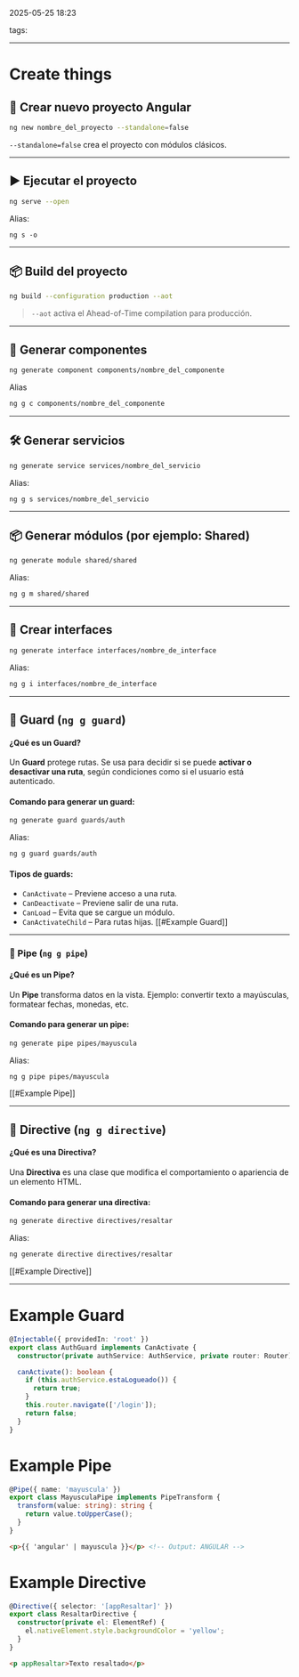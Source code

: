 2025-05-25 18:23

tags:

---
# Create things
## 🚀 Crear nuevo proyecto Angular
```bash
ng new nombre_del_proyecto --standalone=false
```
`--standalone=false` crea el proyecto con módulos clásicos.

---
## ▶️ Ejecutar el proyecto
```bash
ng serve --open
```
Alias:
```
ng s -o
```
---
## 📦 Build del proyecto
```bash
ng build --configuration production --aot
```
> `--aot` activa el Ahead-of-Time compilation para producción.
---
## 🧩 Generar componentes
```bash
ng generate component components/nombre_del_componente
```
Alias
```bash
ng g c components/nombre_del_componente
```
---
## 🛠️ Generar servicios
```bash
ng generate service services/nombre_del_servicio
```
Alias:
```
ng g s services/nombre_del_servicio
```
---
## 📦 Generar módulos (por ejemplo: Shared)
```bash
ng generate module shared/shared
```
Alias:
```bash
ng g m shared/shared
```
---
## 📝 Crear interfaces
```bash
ng generate interface interfaces/nombre_de_interface
```
Alias:
```bash
ng g i interfaces/nombre_de_interface
```
---
## 🔐 Guard (`ng g guard`)

#### ¿Qué es un Guard?

Un **Guard** protege rutas. Se usa para decidir si se puede **activar o desactivar una ruta**, según condiciones como si el usuario está autenticado.
#### Comando para generar un guard:
```bash
ng generate guard guards/auth
```
Alias:
```bash
ng g guard guards/auth
```
#### Tipos de guards:
- `CanActivate` – Previene acceso a una ruta.
- `CanDeactivate` – Previene salir de una ruta.
- `CanLoad` – Evita que se cargue un módulo.
- `CanActivateChild` – Para rutas hijas.
[[#Example Guard]]
---
### 🧪 Pipe (`ng g pipe`)
#### ¿Qué es un Pipe?
Un **Pipe** transforma datos en la vista. Ejemplo: convertir texto a mayúsculas, formatear fechas, monedas, etc.
#### Comando para generar un pipe:
```bash
ng generate pipe pipes/mayuscula
```
Alias:
```bash
ng g pipe pipes/mayuscula
```
[[#Example Pipe]]   

---
## 📏 Directive (`ng g directive`)
#### ¿Qué es una Directiva?
Una **Directiva** es una clase que modifica el comportamiento o apariencia de un elemento HTML.
#### Comando para generar una directiva:
```bash
ng generate directive directives/resaltar
```
Alias:
```bash
ng generate directive directives/resaltar
```
[[#Example Directive]]

---
# Example Guard
```ts
@Injectable({ providedIn: 'root' })
export class AuthGuard implements CanActivate {
  constructor(private authService: AuthService, private router: Router) {}

  canActivate(): boolean {
    if (this.authService.estaLogueado()) {
      return true;
    }
    this.router.navigate(['/login']);
    return false;
  }
}
```

# Example Pipe
```ts
@Pipe({ name: 'mayuscula' })
export class MayusculaPipe implements PipeTransform {
  transform(value: string): string {
    return value.toUpperCase();
  }
}
```
```HTML
<p>{{ 'angular' | mayuscula }}</p> <!-- Output: ANGULAR -->
```

# Example Directive
```ts
@Directive({ selector: '[appResaltar]' })
export class ResaltarDirective {
  constructor(private el: ElementRef) {
    el.nativeElement.style.backgroundColor = 'yellow';
  }
}
```
```HTML
<p appResaltar>Texto resaltado</p>
```